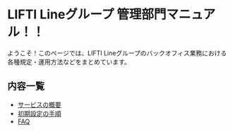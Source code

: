 # LIFTI Lineグループ 管理部門マニュアル！！

ようこそ！このページでは、LIFTI Lineグループのバックオフィス業務における各種規定・運用方法などをまとめています。

## 内容一覧
- [サービスの概要](#)
- [初期設定の手順](#)
- [FAQ](#)
